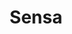 ---
title: Sensa
layout: landing
description: 'A mobile healthcare monitoring system to detect stress and guide users to improve their state using personalised excercises.'
image: assets/images/pic07.jpg
tags: ['unity', 'UX', 'C#', 'Adobe XD']
nav-menu: true
---